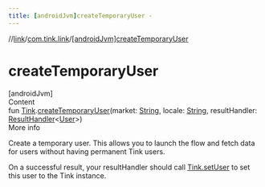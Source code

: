 ```yaml
---
title: [androidJvm]createTemporaryUser -
---
```

//[link](../index.md)/[com.tink.link](index.md)/[[androidJvm]createTemporaryUser]([android-jvm]create-temporary-user.md)



# createTemporaryUser  
[androidJvm]  
Content  
fun [Tink](../com.tink.core/[android-jvm]-tink/index.md).[createTemporaryUser]([android-jvm]create-temporary-user.md)(market: [String](https://kotlinlang.org/api/latest/jvm/stdlib/kotlin/-string/index.html), locale: [String](https://kotlinlang.org/api/latest/jvm/stdlib/kotlin/-string/index.html), resultHandler: [ResultHandler](../com.tink.service.handler/[android-jvm]-result-handler/index.md)<[User](../com.tink.model.user/[android-jvm]-user/index.md)>)  
More info  


Create a temporary user. This allows you to launch the flow and fetch data for users without having permanent Tink users.



On a successful result, your resultHandler should call [Tink.setUser](../com.tink.core/[android-jvm]-tink/set-user.md) to set this user to the Tink instance.

  



